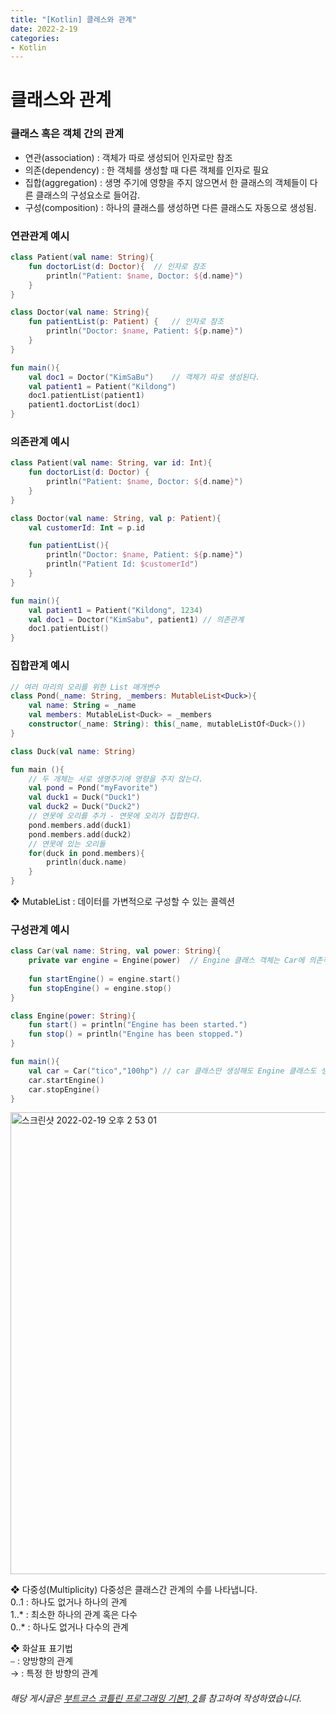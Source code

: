 ```yaml
---
title: "[Kotlin] 클레스와 관계"
date: 2022-2-19
categories:
- Kotlin
---
```


# 클래스와 관계  

### 클래스 혹은 객체 간의 관계  
- 연관(association) : 객체가 따로 생성되어 인자로만 참조
- 의존(dependency) : 한 객체를 생성할 때 다른 객체를 인자로 필요 
- 집합(aggregation) : 생명 주기에 영향을 주지 않으면서 한 클래스의 객체들이 다른 클래스의 구성요소로 들어감.
- 구성(composition) : 하나의 클래스를 생성하면 다른 클래스도 자동으로 생성됨.

### 연관관계 예시  

~~~kotlin
class Patient(val name: String){
    fun doctorList(d: Doctor){  // 인자로 참조
        println("Patient: $name, Doctor: ${d.name}")
    }
}

class Doctor(val name: String){
    fun patientList(p: Patient) {   // 인자로 참조
        println("Doctor: $name, Patient: ${p.name}")
    }
}

fun main(){
    val doc1 = Doctor("KimSaBu")    // 객체가 따로 생성된다.
    val patient1 = Patient("Kildong")
    doc1.patientList(patient1)
    patient1.doctorList(doc1)
}
~~~

### 의존관계 예시

~~~kotlin
class Patient(val name: String, var id: Int){
    fun doctorList(d: Doctor) {
        println("Patient: $name, Doctor: ${d.name}")
    }
}

class Doctor(val name: String, val p: Patient){
    val customerId: Int = p.id

    fun patientList(){
        println("Doctor: $name, Patient: ${p.name}")
        println("Patient Id: $customerId")
    }
}

fun main(){
    val patient1 = Patient("Kildong", 1234)
    val doc1 = Doctor("KimSabu", patient1) // 의존관계
    doc1.patientList()
}
~~~

### 집합관계 예시  

~~~kotlin
// 여러 마리의 오리를 위한 List 매개변수
class Pond(_name: String, _members: MutableList<Duck>){
    val name: String = _name
    val members: MutableList<Duck> = _members
    constructor(_name: String): this(_name, mutableListOf<Duck>())
}

class Duck(val name: String)

fun main (){
    // 두 개체는 서로 생명주기에 영향을 주지 않는다.
    val pond = Pond("myFavorite")
    val duck1 = Duck("Duck1")
    val duck2 = Duck("Duck2")
    // 연못에 오리를 추가 - 연못에 오리가 집합한다.
    pond.members.add(duck1)
    pond.members.add(duck2)
    // 연못에 있는 오리들
    for(duck in pond.members){
        println(duck.name)
    }
}
~~~

❖ MutableList : 데이터를 가변적으로 구성할 수 있는 콜렉션  

### 구성관계 예시

~~~kotlin
class Car(val name: String, val power: String){
    private var engine = Engine(power)  // Engine 클래스 객체는 Car에 의존적
    
    fun startEngine() = engine.start()
    fun stopEngine() = engine.stop()
}

class Engine(power: String){
    fun start() = println("Engine has been started.")
    fun stop() = println("Engine has been stopped.")
}

fun main(){
    val car = Car("tico","100hp") // car 클래스만 생성해도 Engine 클래스도 생성됨.
    car.startEngine()
    car.stopEngine()
}
~~~

<img width="739" alt="스크린샷 2022-02-19 오후 2 53 01" src="https://user-images.githubusercontent.com/71361688/154788343-0d4d90c8-d8b9-4645-9b29-5bf767710574.png">

❖ 다중성(Multiplicity)
다중성은 클래스간 관계의 수를 나타냅니다.  
0..1 : 하나도 없거나 하나의 관계  
1..* : 최소한 하나의 관계 혹은 다수  
0..* : 하나도 없거나 다수의 관계   

❖ 화살표 표기법  
⎯ : 양방향의 관계  
→ : 특정 한 방향의 관계  

###### 해당 게시글은 [부트코스 코틀린 프로그래밍 기본1, 2](https://www.boostcourse.org/mo234/joinLectures/44859)를 참고하여 작성하였습니다.
